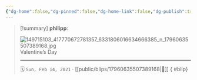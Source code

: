 ```yaml
---
{"dg-home":false,"dg-pinned":false,"dg-home-link":false,"dg-publish":true,"type":"blip","disabled rules":["yaml-title","yaml-title-alias","file-name-heading"],"title":"philipp on instagram @ 2021-02-14","created-date":"2021-02-14T09:26:00","updated-date":"2025-05-02T17:43:08","dg-path":"blips/17960635507389168.md","permalink":"/blips/17960635507389168/","dgPassFrontmatter":true}
---
```


> [!summary] **philipp**:
>
> ![149715103_417770672781357_6331806016634666385_n_17960635507389168.jpg](/img/user/attachments/149715103_417770672781357_6331806016634666385_n_17960635507389168.jpg)
> Valentine’s Day
> - - -
>
> 🗓️ `Sun, Feb 14, 2021` · [[public/blips/17960635507389168\|🔗]]
{ #blip}

